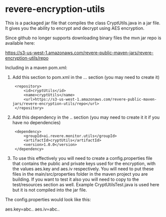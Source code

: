 # revere-encryption-utils
This is a packaged jar file that compiles the class CryptUtils.java in a jar file.  It gives you the ability to encrypt and decrypt using AES encryption.

Since github no longer supports downloading binary files the mvn jar repo is available here:

https://s3-us-west-1.amazonaws.com/revere-public-maven-jars/revere-encryption-utils/repo

Including in a maven pom.xml:

1. Add this section to pom.xml in the <repositories>...</repositories> section (you may need to create it)

		<repository>
			<id>cryptUtils</id>
			<name>cryptUtils</name>
			<url>https://s3-us-west-1.amazonaws.com/revere-public-maven-jars/revere-encryption-utils/repo</url>
		</repository>
    
2. Add this dependency in the <dependencies> .. </dependencies> section (you may need to create it it if you have no dependencies)

		<dependency>
			<groupId>ai.revere.monitor.utils</groupId>
			<artifactId>cryptUtils</artifactId>
			<version>1.0.0</version>
		</dependency>

3. To use this effectively you will need to create a config.properties file that contains the public and private keys used for the encryption, with the values aes.key and aes.iv respectively.  You will need to put these files in the main/src/properties folder in the maven project you are building.  If you want to test it also you will need to copy to the test/resources section as well.  Example CryptUtilsTest.java is used here but it is not compiled into the jar file.

The config.properties would look like this:

aes.key=abc..
aes.iv=abc..
